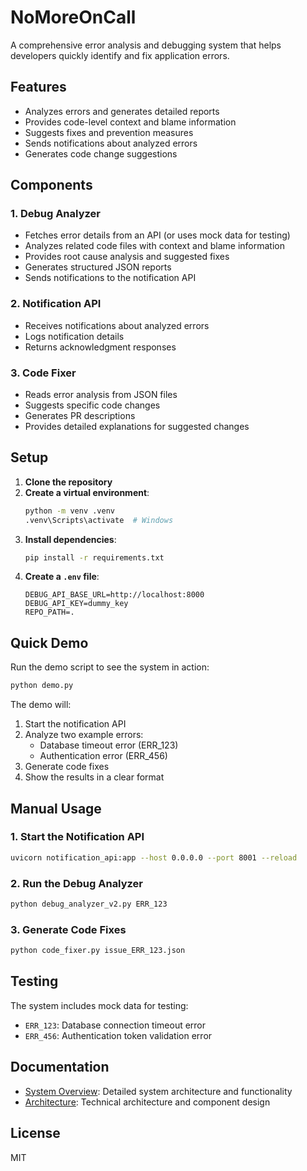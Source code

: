 # NoMoreOnCall

A comprehensive error analysis and debugging system that helps developers quickly identify and fix application errors.

## Features
- Analyzes errors and generates detailed reports
- Provides code-level context and blame information
- Suggests fixes and prevention measures
- Sends notifications about analyzed errors
- Generates code change suggestions

## Components

### 1. Debug Analyzer
- Fetches error details from an API (or uses mock data for testing)
- Analyzes related code files with context and blame information
- Provides root cause analysis and suggested fixes
- Generates structured JSON reports
- Sends notifications to the notification API

### 2. Notification API
- Receives notifications about analyzed errors
- Logs notification details
- Returns acknowledgment responses

### 3. Code Fixer
- Reads error analysis from JSON files
- Suggests specific code changes
- Generates PR descriptions
- Provides detailed explanations for suggested changes

## Setup
1. **Clone the repository**
2. **Create a virtual environment**:
   ```sh
   python -m venv .venv
   .venv\Scripts\activate  # Windows
   ```
3. **Install dependencies**:
   ```sh
   pip install -r requirements.txt
   ```
4. **Create a `.env` file**:
   ```env
   DEBUG_API_BASE_URL=http://localhost:8000
   DEBUG_API_KEY=dummy_key
   REPO_PATH=.
   ```

## Quick Demo
Run the demo script to see the system in action:
```sh
python demo.py
```

The demo will:
1. Start the notification API
2. Analyze two example errors:
   - Database timeout error (ERR_123)
   - Authentication error (ERR_456)
3. Generate code fixes
4. Show the results in a clear format

## Manual Usage

### 1. Start the Notification API
```sh
uvicorn notification_api:app --host 0.0.0.0 --port 8001 --reload
```

### 2. Run the Debug Analyzer
```sh
python debug_analyzer_v2.py ERR_123
```

### 3. Generate Code Fixes
```sh
python code_fixer.py issue_ERR_123.json
```

## Testing
The system includes mock data for testing:
- `ERR_123`: Database connection timeout error
- `ERR_456`: Authentication token validation error

## Documentation
- [System Overview](SYSTEM.md): Detailed system architecture and functionality
- [Architecture](ARCHITECTURE.md): Technical architecture and component design

## License
MIT
